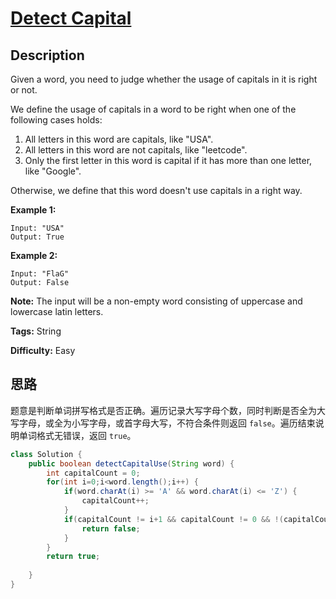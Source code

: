 # [Detect Capital][title]

## Description

Given a word, you need to judge whether the usage of capitals in it is right or not.

We define the usage of capitals in a word to be right when one of the
following cases holds:

1. All letters in this word are capitals, like "USA".
2. All letters in this word are not capitals, like "leetcode".
3. Only the first letter in this word is capital if it has more than one letter, like "Google".

Otherwise, we define that this word doesn't use capitals in a right way.

**Example 1:**


```
Input: "USA"
Output: True
```

**Example 2:**


```
Input: "FlaG"
Output: False
```

**Note:** The input will be a non-empty word consisting of uppercase and
lowercase latin letters.


**Tags:** String

**Difficulty:** Easy

## 思路

题意是判断单词拼写格式是否正确。遍历记录大写字母个数，同时判断是否全为大写字母，或全为小写字母，或首字母大写，不符合条件则返回 `false`。遍历结束说明单词格式无错误，返回 `true`。

``` java
class Solution {
    public boolean detectCapitalUse(String word) {
        int capitalCount = 0;
        for(int i=0;i<word.length();i++) {
            if(word.charAt(i) >= 'A' && word.charAt(i) <= 'Z') {
                capitalCount++;
            }
            if(capitalCount != i+1 && capitalCount != 0 && !(capitalCount == 1 && word.charAt(0) >= 'A' && word.charAt(0) <= 'Z')) {
                return false;
            }
        }
        return true;
        
    }
}
```

[title]: https://leetcode.com/problems/detect-capital

